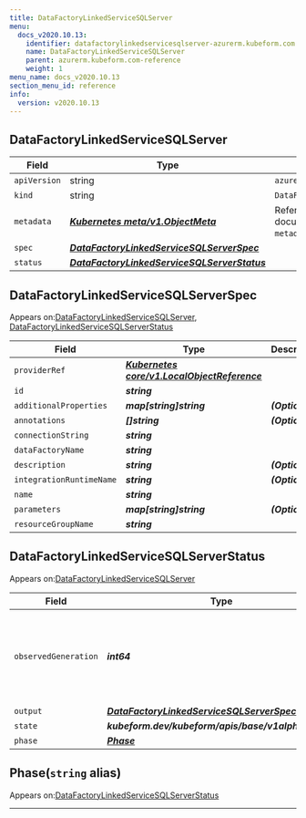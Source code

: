 ```yaml
---
title: DataFactoryLinkedServiceSQLServer
menu:
  docs_v2020.10.13:
    identifier: datafactorylinkedservicesqlserver-azurerm.kubeform.com
    name: DataFactoryLinkedServiceSQLServer
    parent: azurerm.kubeform.com-reference
    weight: 1
menu_name: docs_v2020.10.13
section_menu_id: reference
info:
  version: v2020.10.13
---
```


## DataFactoryLinkedServiceSQLServer
| Field | Type | Description |
| ------ | ----- | ----------- |
| `apiVersion` | string | `azurerm.kubeform.com/v1alpha1` |
|    `kind` | string | `DataFactoryLinkedServiceSQLServer` |
| `metadata` | ***[Kubernetes meta/v1.ObjectMeta](https://kubernetes.io/docs/reference/generated/kubernetes-api/v1.13/#objectmeta-v1-meta)***|Refer to the Kubernetes API documentation for the fields of the `metadata` field.|
| `spec` | ***[DataFactoryLinkedServiceSQLServerSpec](#datafactorylinkedservicesqlserverspec)***||
| `status` | ***[DataFactoryLinkedServiceSQLServerStatus](#datafactorylinkedservicesqlserverstatus)***||
## DataFactoryLinkedServiceSQLServerSpec

Appears on:[DataFactoryLinkedServiceSQLServer](#datafactorylinkedservicesqlserver), [DataFactoryLinkedServiceSQLServerStatus](#datafactorylinkedservicesqlserverstatus)

| Field | Type | Description |
| ------ | ----- | ----------- |
| `providerRef` | ***[Kubernetes core/v1.LocalObjectReference](https://kubernetes.io/docs/reference/generated/kubernetes-api/v1.13/#localobjectreference-v1-core)***||
| `id` | ***string***||
| `additionalProperties` | ***map[string]string***| ***(Optional)*** |
| `annotations` | ***[]string***| ***(Optional)*** |
| `connectionString` | ***string***||
| `dataFactoryName` | ***string***||
| `description` | ***string***| ***(Optional)*** |
| `integrationRuntimeName` | ***string***| ***(Optional)*** |
| `name` | ***string***||
| `parameters` | ***map[string]string***| ***(Optional)*** |
| `resourceGroupName` | ***string***||
## DataFactoryLinkedServiceSQLServerStatus

Appears on:[DataFactoryLinkedServiceSQLServer](#datafactorylinkedservicesqlserver)

| Field | Type | Description |
| ------ | ----- | ----------- |
| `observedGeneration` | ***int64***| ***(Optional)*** Resource generation, which is updated on mutation by the API Server.|
| `output` | ***[DataFactoryLinkedServiceSQLServerSpec](#datafactorylinkedservicesqlserverspec)***| ***(Optional)*** |
| `state` | ***kubeform.dev/kubeform/apis/base/v1alpha1.State***| ***(Optional)*** |
| `phase` | ***[Phase](#phase)***| ***(Optional)*** |
## Phase(`string` alias)

Appears on:[DataFactoryLinkedServiceSQLServerStatus](#datafactorylinkedservicesqlserverstatus)

---
